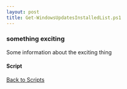 ```yaml
---
layout: post
title: Get-WindowsUpdatesInstalledList.ps1
---
```


### something exciting

Some information about the exciting thing

#### Script

<script src="https://gist-it.appspot.com/github.com/BanterBoy/scripts-blog/blob/master/PowerShell/scripts/windowsUpdates/Get-WindowsUpdatesInstalledList.ps1"></script>

<a href="/menu/_pages/scripts.html">Back to Scripts</a>
